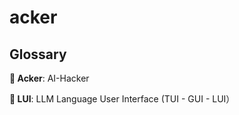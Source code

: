 # acker


## Glossary

**🥷 Acker**: AI-Hacker

**🧿 LUI**: LLM Language User Interface (TUI - GUI - LUI）


